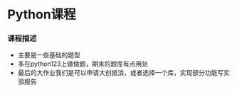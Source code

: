 # Python课程

### 课程描述
- 主要是一些基础的题型
- 多在python123上做做题，期末的题库有点用处
- 最后的大作业我们是可以申请大创抵消，或者选择一个库，实现部分功能写实验报告
